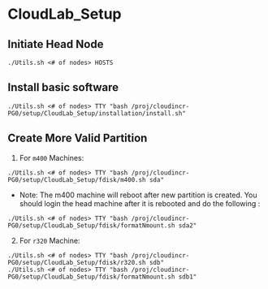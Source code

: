 # CloudLab_Setup

## Initiate Head Node

```
./Utils.sh <# of nodes> HOSTS
```

## Install basic software

```
./Utils.sh <# of nodes> TTY "bash /proj/cloudincr-PG0/setup/CloudLab_Setup/installation/install.sh"
```

## Create More Valid Partition

1. For `m400` Machines:
```
./Utils.sh <# of nodes> TTY "bash /proj/cloudincr-PG0/setup/CloudLab_Setup/fdisk/m400.sh sda"
```
* Note: The m400 machine will reboot after new partition is created. You should login the head machine after it is rebooted and do the following :
```
./Utils.sh <# of nodes> TTY "bash /proj/cloudincr-PG0/setup/CloudLab_Setup/fdisk/formatNmount.sh sda2"
```

2. For `r320` Machine:
```
./Utils.sh <# of nodes> TTY "bash /proj/cloudincr-PG0/setup/CloudLab_Setup/fdisk/r320.sh sdb"
./Utils.sh <# of nodes> TTY "bash /proj/cloudincr-PG0/setup/CloudLab_Setup/fdisk/formatNmount.sh sdb1"
```

